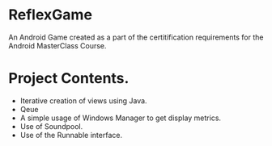 # ReflexGame
An Android Game created as a part of the certitification requirements for the Android MasterClass Course.

# Project Contents. 

* Iterative creation of views using Java. 
* Qeue
* A simple usage of Windows Manager to get display metrics. 
* Use of Soundpool. 
* Use of the Runnable interface.


